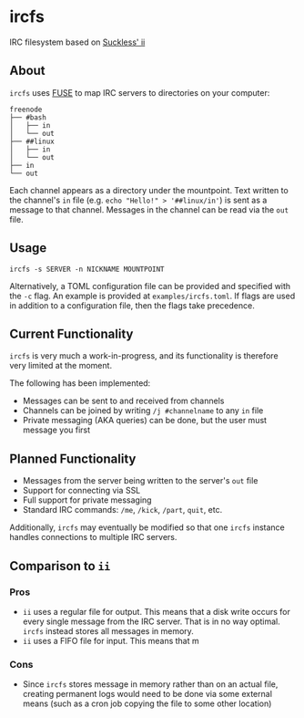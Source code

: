 # ircfs
IRC filesystem based on [Suckless' ii](http://tools.suckless.org/ii/)

## About

`ircfs` uses [FUSE](https://github.com/libfuse/libfuse) to map IRC servers to directories on your computer:

```
freenode
├── #bash
│   ├── in
│   └── out
├── ##linux
│   ├── in
│   └── out
├── in
└── out
```

Each channel appears as a directory under the mountpoint. Text written to the channel's `in` file (e.g. `echo "Hello!" > '##linux/in'`) is sent as a message to that channel. Messages in the channel can be read via the `out` file.

## Usage

`ircfs -s SERVER -n NICKNAME MOUNTPOINT`

Alternatively, a TOML configuration file can be provided and specified with the `-c` flag. An example is provided at `examples/ircfs.toml`. If flags are used in addition to a configuration file, then the flags take precedence.

## Current Functionality

`ircfs` is very much a work-in-progress, and its functionality is therefore very limited at the moment.

The following has been implemented:

* Messages can be sent to and received from channels
* Channels can be joined by writing `/j #channelname` to any `in` file
* Private messaging (AKA queries) can be done, but the user must message you first

## Planned Functionality

* Messages from the server being written to the server's `out` file
* Support for connecting via SSL
* Full support for private messaging
* Standard IRC commands: `/me`, `/kick`, `/part`, `quit`, etc.

Additionally, `ircfs` may eventually be modified so that one `ircfs` instance handles connections to multiple IRC servers.

## Comparison to `ii`

### Pros

* `ii` uses a regular file for output. This means that a disk write occurs for every single message from the IRC server. That is in no way optimal. `ircfs` instead stores all messages in memory.
* `ii` uses a FIFO file for input. This means that m

### Cons

* Since `ircfs` stores message in memory rather than on an actual file, creating permanent logs would need to be done via some external means (such as a cron job copying the file to some other location)
